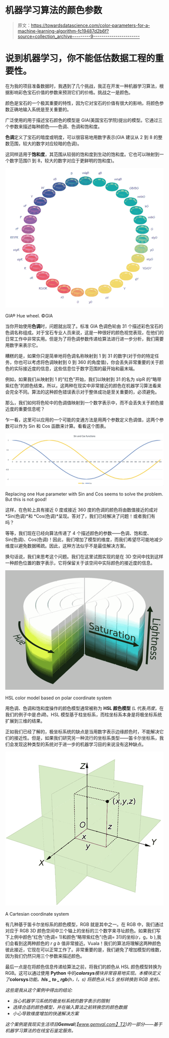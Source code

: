 # 机器学习算法的颜色参数

> 原文：<https://towardsdatascience.com/color-parameters-for-a-machine-learning-algorithm-fc19487d2b6f?source=collection_archive---------9----------------------->

# 说到机器学习，你不能低估数据工程的重要性。

在为我的项目准备数据时，我遇到了几个挑战，我正在开发一种机器学习算法，根据影响彩色宝石价值的参数来预测它们的价格。挑战之一是颜色。

颜色是宝石的一个极其重要的特性，因为它对宝石的价值有很大的影响，将颜色参数正确地输入系统是至关重要的。

广泛使用的用于描述宝石颜色的模型是 GIA(美国宝石学院)提出的模型。它通过三个参数来描述每种颜色——色调、色调和饱和度。

**色调**定义了宝石的暗度或明度，可以很容易地用数字表示(GIA 建议从 2 到 8 的整数范围，较大的数字对应较暗的色调)。

这同样适用于**饱和度**，其范围从较弱的饱和度到生动的饱和度。它也可以映射到一个数字范围(1 到 8，较大的数字对应于更鲜明的饱和度)。

![](img/32f371b20b963eac2c5a0eb12be03e8d.png)

GIA® Hue wheel. ©GIA

当你开始使用**色调**时，问题就出现了。标准 GIA 色调色轮由 31 个描述彩色宝石的色调名称组成。对于宝石专业人员来说，这是一种很好的颜色视觉表现，在他们的日常工作中非常实用。但是为了将色调参数传递给算法进行进一步分析，我们需要用数字来表示它。

糟糕的是，如果你只是简单地将色调名称映射到 1 到 31 的数字(对于你的特定任务，你也可以考虑将色调映射到 0 到 360 的角度值)，你会丢失非常重要的关于颜色的实际接近度的信息，这些信息位于数字范围的最开始和最末端。

例如，如果我们从映射到 1 的“红色”开始，我们以映射到 31 的名为 slpR 的“略带紫红色”的颜色结束。所以，这两种在现实中非常接近的颜色在机器学习算法看来会完全不同。算法的这种颜色错误表示对于整体成功是至关重要的，必须避免。

那么，我们如何将色轮中的色调值映射到一个数字表示中，而不会丢失关于颜色接近度的重要信息呢？

乍一看，这里可以应用的一个可能的变通方法是用两个参数定义色调值，这两个参数可以作为 Sin 和 Cos 函数来计算。看看这个图表。

![](img/b70b512225ff52529d20c25d97c64c87.png)

Replacing one Hue parameter with Sin and Cos seems to solve the problem. But this is not good!

这样，在色轮上具有接近 0 度或接近 360 度的色调的颜色将由数值接近的成对 *Sin(色调)*和 *Cos(色调)*呈现。答对了，我们已经解决了问题！或者我们有吗？

等等，我们现在已经向算法传递了 4 个描述颜色的参数——色调、饱和度、Sin(色调)、Cos(色调)！因此，我们增加了模型的维度，而我们希望尽可能地减少维度以避免数据稀疏。因此，这种方法似乎不是最佳解决方案。

换句话说，我们来思考这个问题。我们在这里试图实现的是在 3D 空间中找到这样一种颜色位置的数字表示，它将保留关于该空间中实际颜色的接近度的信息。

![](img/1104a43b0e30d239e0f3c0ec5cebe254.png)

HSL color model based on polar coordinate system

用色调、色调和饱和度操作的颜色模型通常被称为 **HSL 颜色模型** (L 代表*亮度*，在我们的例子中是*色调*)。HSL 模型基于柱坐标系，而柱坐标系本身是将极坐标系统扩展到三维的结果。

正如我们已经了解的，极坐标系统的缺点是当用数字表示边缘颜色时，不能解决它们的接近性。但是，如果我们研究另一种流行的坐标系类型——笛卡尔坐标系，我们会发现这种类型的系统对于进一步的机器学习目的来说没有这种缺点。

![](img/ac881541a2a601ee91c1145d1cbc1fc7.png)

A Cartesian coordinate system

有几种基于笛卡尔坐标系的颜色模型，RGB 就是其中之一。在 RGB 中，我们通过对应于 RGB 3D 颜色空间中三个轴上的坐标的三个数字来寻址颜色。如果我们写下上例中颜色“红色”(色调= 1)和颜色“略带紫红色”(色调= 31)的坐标(r，g，b ),我们会看到这两种颜色的 *r g b* 值非常接近。Vuala！我们的算法将理解这两种颜色彼此接近，它现在可以正常工作了。非常重要的是，我们避免了增加模型的维数，因为我们仍然只用三个参数来描述颜色。

最后一点是在将颜色信息传递给算法之前，将我们的颜色从 HSL 颜色模型转换为 RGB。这可以通过使用 **Python** 中的***colorsys****模块非常容易地实现。本模块定义了***colorsys****功能。****hls _ to _ rgb****(h，l，s)* 将颜色从 HLS 坐标转换到 RGB 坐标。*

*这些是我从这个案例中得出的结论:*

*   *当心机器学习系统的极坐标系统的数字表示的限制*
*   *选择合适的颜色模型，并在输入算法之前转换您的颜色数据*
*   *小心导致维度增加的快速解决方案*

*这个案例是我现实生活项目**Gemval**(【www.gemval.com】T2)的一部分——基于机器学习算法的在线宝石鉴定服务。*